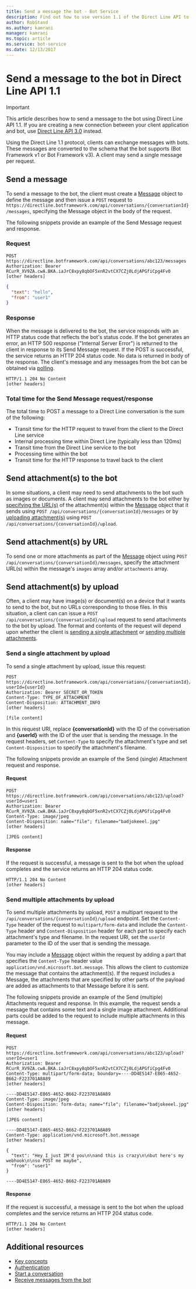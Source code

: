 ```yaml
---
title: Send a message the bot - Bot Service
description: Find out how to use version 1.1 of the Direct Line API to send messages to bots. Learn how to create and send messages and attachments. See expected responses.
author: RobStand
ms.author: kamrani
manager: kamrani
ms.topic: article
ms.service: bot-service
ms.date: 12/13/2017
---
```


# Send a message to the bot in Direct Line API 1.1

> [!IMPORTANT]
> This article describes how to send a message to the bot using Direct Line API 1.1. If you are creating a new connection between your client application and bot, use [Direct Line API 3.0](bot-framework-rest-direct-line-3-0-send-activity.md) instead.

Using the Direct Line 1.1 protocol, clients can exchange messages with bots. These messages are converted to the schema that the bot supports (Bot Framework v1 or Bot Framework v3). A client may send a single message per request. 

## Send a message

To send a message to the bot, the client must create a [Message](bot-framework-rest-direct-line-1-1-api-reference.md#message-object) object to define the message and then issue a `POST` request to `https://directline.botframework.com/api/conversations/{conversationId}/messages`, specifying the Message object in the body of the request.

The following snippets provide an example of the Send Message request and response.

### Request

```http
POST https://directline.botframework.com/api/conversations/abc123/messages
Authorization: Bearer RCurR_XV9ZA.cwA.BKA.iaJrC8xpy8qbOF5xnR2vtCX7CZj0LdjAPGfiCpg4Fv0
[other headers]
```

```json
{
  "text": "hello",
  "from": "user1"
}
```

### Response

When the message is delivered to the bot, the service responds with an HTTP status code that reflects the bot's status code. If the bot generates an error, an HTTP 500 response ("Internal Server Error") is returned to the client in response to its Send Message request. If the POST is successful, the service returns an HTTP 204 status code. No data is returned in body of the response. The client's message and any messages from the bot can be obtained via [polling](bot-framework-rest-direct-line-1-1-receive-messages.md). 

```http
HTTP/1.1 204 No Content
[other headers]
```

### Total time for the Send Message request/response

The total time to POST a message to a Direct Line conversation is the sum of the following:

- Transit time for the HTTP request to travel from the client to the Direct Line service
- Internal processing time within Direct Line (typically less than 120ms)
- Transit time from the Direct Line service to the bot
- Processing time within the bot
- Transit time for the HTTP response to travel back to the client

## Send attachment(s) to the bot

In some situations, a client may need to send attachments to the bot such as images or documents. A client may send attachments to the bot either by [specifying the URL(s)](#send-by-url) of the attachment(s) within the [Message](bot-framework-rest-direct-line-1-1-api-reference.md#message-object) object that it sends using `POST /api/conversations/{conversationId}/messages` or by [uploading attachment(s)](#upload-attachments) using `POST /api/conversations/{conversationId}/upload`.

## <a id="send-by-url"></a> Send attachment(s) by URL

To send one or more attachments as part of the [Message](bot-framework-rest-direct-line-1-1-api-reference.md#message-object) object using `POST /api/conversations/{conversationId}/messages`, specify the attachment URL(s) within the message's `images` array and/or `attachments` array.

## <a id="upload-attachments"></a> Send attachment(s) by upload

Often, a client may have image(s) or document(s) on a device that it wants to send to the bot, but no URLs corresponding to those files. In this situation, a client can can issue a `POST /api/conversations/{conversationId}/upload` request to send attachments to the bot by upload. The format and contents of the request will depend upon whether the client is [sending a single attachment](#upload-one-attachment) or [sending multiple attachments](#upload-multiple-attachments).

### <a id="upload-one-attachment"></a> Send a single attachment by upload

To send a single attachment by upload, issue this request: 

```http
POST https://directline.botframework.com/api/conversations/{conversationId}/upload?userId={userId}
Authorization: Bearer SECRET_OR_TOKEN
Content-Type: TYPE_OF_ATTACHMENT
Content-Disposition: ATTACHMENT_INFO
[other headers]

[file content]
```

In this request URI, replace **{conversationId}** with the ID of the conversation and **{userId}** with the ID of the user that is sending the message. In the request headers, set `Content-Type` to specify the attachment's type and set `Content-Disposition` to specify the attachment's filename.

The following snippets provide an example of the Send (single) Attachment request and response.

#### Request

```http
POST https://directline.botframework.com/api/conversations/abc123/upload?userId=user1
Authorization: Bearer RCurR_XV9ZA.cwA.BKA.iaJrC8xpy8qbOF5xnR2vtCX7CZj0LdjAPGfiCpg4Fv0
Content-Type: image/jpeg
Content-Disposition: name="file"; filename="badjokeeel.jpg"
[other headers]

[JPEG content]
```

#### Response

If the request is successful, a message is sent to the bot when the upload completes and the service returns an HTTP 204 status code.

```http
HTTP/1.1 204 No Content
[other headers]
```

### <a id="upload-multiple-attachments"></a> Send multiple attachments by upload

To send multiple attachments by upload, `POST` a multipart request to the `/api/conversations/{conversationId}/upload` endpoint. Set the `Content-Type` header of the request to `multipart/form-data` and include the `Content-Type` header and `Content-Disposition` header for each part to specify each attachment's type and filename. In the request URI, set the `userId` parameter to the ID of the user that is sending the message. 

You may include a [Message](bot-framework-rest-direct-line-1-1-api-reference.md#message-object) object within the request by adding a part that specifies the `Content-Type` header value `application/vnd.microsoft.bot.message`. This allows the client to customize the message that contains the attachment(s). If the request includes a Message, the attachments that are specified by other parts of the payload are added as attachments to that Message before it is sent. 

The following snippets provide an example of the Send (multiple) Attachments request and response. In this example, the request sends a message that contains some text and a single image attachment. Additional parts could be added to the request to include multiple attachments in this message.

#### Request

```http
POST https://directline.botframework.com/api/conversations/abc123/upload?userId=user1
Authorization: Bearer RCurR_XV9ZA.cwA.BKA.iaJrC8xpy8qbOF5xnR2vtCX7CZj0LdjAPGfiCpg4Fv0
Content-Type: multipart/form-data; boundary=----DD4E5147-E865-4652-B662-F223701A8A89
[other headers]

----DD4E5147-E865-4652-B662-F223701A8A89
Content-Type: image/jpeg
Content-Disposition: form-data; name="file"; filename="badjokeeel.jpg"
[other headers]

[JPEG content]

----DD4E5147-E865-4652-B662-F223701A8A89
Content-Type: application/vnd.microsoft.bot.message
[other headers]

{
  "text": "Hey I just IM'd you\n\nand this is crazy\n\nbut here's my webhook\n\nso POST me maybe",
  "from": "user1"
}

----DD4E5147-E865-4652-B662-F223701A8A89
```

#### Response

If the request is successful, a message is sent to the bot when the upload completes and the service returns an HTTP 204 status code.

```http
HTTP/1.1 204 No Content
[other headers]
```

## Additional resources

- [Key concepts](bot-framework-rest-direct-line-1-1-concepts.md)
- [Authentication](bot-framework-rest-direct-line-1-1-authentication.md)
- [Start a conversation](bot-framework-rest-direct-line-1-1-start-conversation.md)
- [Receive messages from the bot](bot-framework-rest-direct-line-1-1-receive-messages.md)